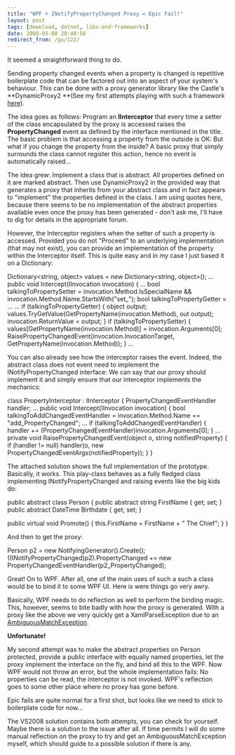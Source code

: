 ```yaml
---
title: "WPF + INotifyPropertyChanged Proxy = Epic Fail!"
layout: post
tags: [download, dotnet, libs-and-frameworks]
date: 2008-05-08 20:48:58
redirect_from: /go/122/
---
```


It seemed a straightforward thing to do.

Sending property changed events when a property is changed is repetitive boilerplate code that can be factored out into an aspect of your system's behaviour. This can be done with a proxy generator library like the Castle's **DynamicProxy2 **(See my first attempts playing with such a framework [here](http://realfiction.net/go/154)).

The idea goes as follows: Program an **IInterceptor** that every time a setter of the class encapsulated by the proxy is accessed raises the **PropertyChanged** event as defined by the interface mentioned in the title. The basic problem is that accessing a property from the outside is OK: But what if you change the property from the inside? A basic proxy that simply surrounds the class cannot register this action, hence no event is automatically raised...

The idea grew: Implement a class that is abstract. All properties defined on it are marked abstract. Then use DynamicProxy2 in the provided way that generates a proxy that inherits from your abstract class and in fact appears to "implement" the properties defined in the class. I am using quotes here, because there seems to be no implementation of the abstract properties available even once the proxy has been generated - don't ask me, I'll have to dig for details in the appropriate forum.

However, the Interceptor registers when the setter of such a property is accessed. Provided you do not "Proceed" to an underlying implementation (that may not exist), you can provide an implementation of the property within the Interceptor itself. This is quite easy and in my case I just based it on a Dictionary:


Dictionary<string, object> values = new Dictionary<string, object>();
...
public void Intercept(IInvocation invocation)
{
...
bool talkingToPropertySetter = 
invocation.Method.IsSpecialName && 
invocation.Method.Name.StartsWith("set_");
bool talkingToPropertyGetter = ...
...
if (talkingToPropertyGetter)
{
object output;
values.TryGetValue(GetPropertyName(invocation.Method), out output);
invocation.ReturnValue = output;
}
if (talkingToPropertySetter)
{
values[GetPropertyName(invocation.Method)] = invocation.Arguments[0];
RaisePropertyChangedEvent(invocation.InvocationTarget,
GetPropertyName(invocation.Method));
}
...

You can also already see how the interceptor raises the event. Indeed, the abstract class does not event need to implement the INotifyPropertyChanged interface: We can say that our proxy should implement it and simply ensure that our interceptor implements the mechanics:

class PropertyInterceptor : IInterceptor
{
PropertyChangedEventHandler handler;
...
public void Intercept(IInvocation invocation)
{
bool talkingToAddChangedEventHandler = 
invocation.Method.Name == "add_PropertyChanged";
...
if (talkingToAddChangedEventHandler)
{
handler += (PropertyChangedEventHandler)invocation.Arguments[0];
}
...
private void RaisePropertyChangedEvent(object o, string notifiedProperty)
{
if (handler != null) handler(o, new PropertyChangedEventArgs(notifiedProperty));
}
}

The attached solution shows the full implementation of the prototype. Basically, it works. This play-class behaves as a fully fledged class implementing INotifyPropertyChanged and raising events like the big kids do:


public abstract class Person
{
public abstract string FirstName { get; set; }
public abstract DateTime Birthdate { get; set; }

public virtual void Promote()
{
this.FirstName = FirstName + " The Chief";
}
}

And then to get the proxy:

Person p2 = new NotifyingGenerator().Create<Person>();
((INotifyPropertyChanged)p2).PropertyChanged += 
new PropertyChangedEventHandler(p2_PropertyChanged);

Great! On to WPF. After all, one of the main uses of such a such a class would be to bind it to some WPF UI. Here is were things go very awry.

Basically, WPF needs to do reflection as well to perform the binding magic. This, however, seems to bite badly with how the proxy is generated. With a proxy like the above we very quickly get a XamlParseException due to an [AmbiguousMatchException](http://msdn.microsoft.com/en-us/library/system.reflection.ambiguousmatchexception.aspx).

**Unfortunate!**

My second attempt was to make the abstract properties on Person protected, provide a public interface with equally named properties, let the proxy implement the interface on the fly, and bind all this to the WPF. Now WPF would not throw an error, but the whole implementation fails: No properties can be read, the interceptor is not invoked. WPF's reflection goes to some other place where no proxy has gone before.

Epic fails are quite normal for a first shot, but looks like we need to stick to boilerplate code for now...

The VS2008 solution contains both attempts, you can check for yourself. Maybe there is a solution to the issue after all. If time permits I will do some manual reflection on the proxy to try and get an AmbiguousMatchException myself, which should guide to a possible solution if there is any.

